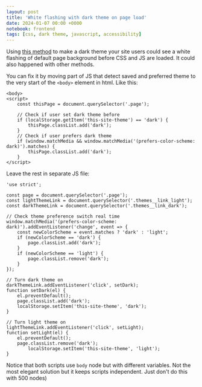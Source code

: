 ```yaml
---
layout: post
title: 'White flashing with dark theme on page load'
date: 2024-01-07 00:00 +0000
notebook: frontend
tags: [css, dark theme, javascript, accessibility]
---
```

Using [this method]({{site.baseurl}}docs/en/dark-theme-detect) to make a dark theme your site users could see a white flashing of default page background before CSS and JS are loaded. It could also happened with other methods.

You can fix it by moving part of JS that detect saved and preferred theme to the very start of the `<body>` element in html. Like this:

```
<body>
<script>
	const thisPage = document.querySelector('.page');

	// Check if user set dark theme before
	if (localStorage.getItem('this-site-theme') == 'dark') {
		thisPage.classList.add('dark');
	}
	// Check if user prefers dark theme
	if (window.matchMedia && window.matchMedia('(prefers-color-scheme: dark)').matches) {
		thisPage.classList.add('dark');
	}
</script>
```

Leave the rest in separate JS file:

```
'use strict';

const page = document.querySelector('.page');
const lightThemeLink = document.querySelector('.themes__link_light');
const darkThemeLink = document.querySelector('.themes__link_dark');

// Check theme preference switch real time
window.matchMedia('(prefers-color-scheme: dark)').addEventListener('change', event => {
	const newColorScheme = event.matches ? 'dark' : 'light';
	if (newColorScheme == 'dark') {
		page.classList.add('dark');
	}
	if (newColorScheme == 'light') {
		page.classList.remove('dark');
	} 
});

// Turn dark theme on
darkThemeLink.addEventListener('click', setDark);
function setDark(el) {
	el.preventDefault();
	page.classList.add('dark');
	localStorage.setItem('this-site-theme', 'dark');
}

// Turn light theme on
lightThemeLink.addEventListener('click', setLight);
function setLight(el) {
	el.preventDefault();
	page.classList.remove('dark');
		localStorage.setItem('this-site-theme', 'light');
}
```

Notice that both scripts use `body` node but with different variables. Not the most elegant solution but it keeps scripts independent. Just don't do this with 500 nodes)